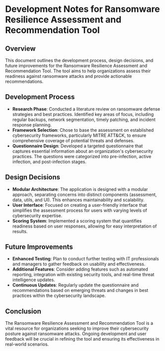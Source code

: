 # Development Notes for Ransomware Resilience Assessment and Recommendation Tool

## Overview
This document outlines the development process, design decisions, and future improvements for the Ransomware Resilience Assessment and Recommendation Tool. The tool aims to help organizations assess their readiness against ransomware attacks and provide actionable recommendations.

## Development Process
- **Research Phase**: Conducted a literature review on ransomware defense strategies and best practices. Identified key areas of focus, including regular backups, network segmentation, timely patching, and incident response planning.
- **Framework Selection**: Chose to base the assessment on established cybersecurity frameworks, particularly MITRE ATT&CK, to ensure comprehensive coverage of potential threats and defenses.
- **Questionnaire Design**: Developed a targeted questionnaire that captures essential information about an organization's cybersecurity practices. The questions were categorized into pre-infection, active infection, and post-infection stages.

## Design Decisions
- **Modular Architecture**: The application is designed with a modular approach, separating concerns into distinct components (assessment, data, utils, and UI). This enhances maintainability and scalability.
- **User Interface**: Focused on creating a user-friendly interface that simplifies the assessment process for users with varying levels of cybersecurity expertise.
- **Scoring System**: Implemented a scoring system that quantifies readiness based on user responses, allowing for easy interpretation of results.

## Future Improvements
- **Enhanced Testing**: Plan to conduct further testing with IT professionals and managers to gather feedback on usability and effectiveness.
- **Additional Features**: Consider adding features such as automated reporting, integration with existing security tools, and real-time threat intelligence updates.
- **Continuous Updates**: Regularly update the questionnaire and recommendations based on emerging threats and changes in best practices within the cybersecurity landscape.

## Conclusion
The Ransomware Resilience Assessment and Recommendation Tool is a vital resource for organizations seeking to improve their cybersecurity posture against ransomware attacks. Ongoing development and user feedback will be crucial in refining the tool and ensuring its effectiveness in real-world scenarios.